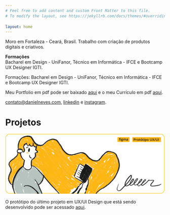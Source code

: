 ```yaml
---
# Feel free to add content and custom Front Matter to this file.
# To modify the layout, see https://jekyllrb.com/docs/themes/#overriding-theme-defaults

layout: home
---
```

 Moro em Fortaleza - Ceará, Brasil. Trabalho com criação de produtos digitais e criativos. 

<strong>Formações</strong>
 <br />
  Bacharel em Design - UniFanor, Técnico em Informática - IFCE e Bootcamp UX Designer IGTI.

 Formações: Bacharel em Design - UniFanor, Técnico em Informática - IFCE e Bootcamp UX Designer IGTI.


Meu Portfolio em pdf pode ser baixado [aqui](/files/DanielNevesPortfolio.pdf) e o meu Currículo em pdf [aqui](/files/Daniel_Neves_CV.pdf).


<a href="mailto:contato@danielneves.com">contato@danielneves.com</a>, <a href="https://www.linkedin.com/in/nevesdaniel/?locale=pt_BR">linkedin</a> e <a href="https://www.instagram.com/danielneves">instagram</a>.


# Projetos

<a href="https://bit.ly/leeeer_figma"><img src="/files/img/leer.jpg" /></a><br />
<p>O protótipo do último projeto em UX/UI Design que está sendo desenvolvido pode ser acessado <a href="https://bit.ly/leeeer_figma">aqui</a>.</p>


